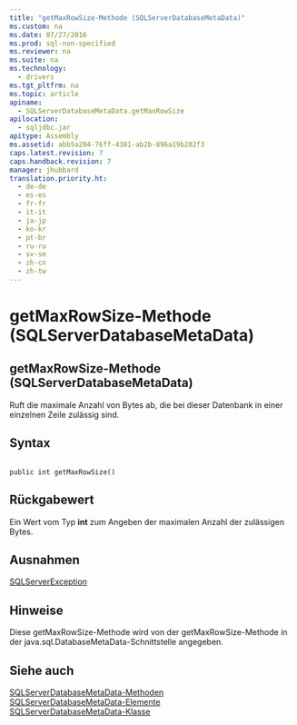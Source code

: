 ```yaml
---
title: "getMaxRowSize-Methode (SQLServerDatabaseMetaData)"
ms.custom: na
ms.date: 07/27/2016
ms.prod: sql-non-specified
ms.reviewer: na
ms.suite: na
ms.technology: 
  - drivers
ms.tgt_pltfrm: na
ms.topic: article
apiname: 
  - SQLServerDatabaseMetaData.getMaxRowSize
apilocation: 
  - sqljdbc.jar
apitype: Assembly
ms.assetid: abb5a204-76ff-4381-ab2b-896a19b202f3
caps.latest.revision: 7
caps.handback.revision: 7
manager: jhubbard
translation.priority.ht: 
  - de-de
  - es-es
  - fr-fr
  - it-it
  - ja-jp
  - ko-kr
  - pt-br
  - ru-ru
  - sv-se
  - zh-cn
  - zh-tw
---
```

# getMaxRowSize-Methode (SQLServerDatabaseMetaData)
    
## getMaxRowSize\-Methode \(SQLServerDatabaseMetaData\)  
 Ruft die maximale Anzahl von Bytes ab, die bei dieser Datenbank in einer einzelnen Zeile zulässig sind.  
  
## Syntax  
  
```  
  
public int getMaxRowSize()  
```  
  
## Rückgabewert  
 Ein Wert vom Typ **int** zum Angeben der maximalen Anzahl der zulässigen Bytes.  
  
## Ausnahmen  
 [SQLServerException](../content/SQLServerException-Class.md)  
  
## Hinweise  
 Diese getMaxRowSize\-Methode wird von der getMaxRowSize\-Methode in der java.sql.DatabaseMetaData\-Schnittstelle angegeben.  
  
## Siehe auch  
 [SQLServerDatabaseMetaData-Methoden](../content/SQLServerDatabaseMetaData-Methods.md)   
 [SQLServerDatabaseMetaData-Elemente](../content/SQLServerDatabaseMetaData-Members.md)   
 [SQLServerDatabaseMetaData-Klasse](../content/SQLServerDatabaseMetaData-Class.md)  
  
  